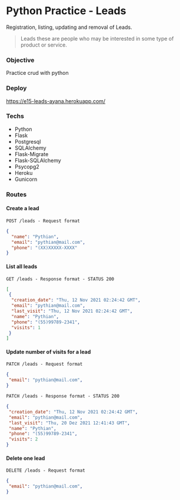 # Python Practice - Leads

Registration, listing, updating and removal of Leads. 

<blockquote> 
  Leads these are people who may be interested in some type of product or service. 
</blockquote>

### Objective

Practice crud with python

### Deploy

https://e15-leads-ayana.herokuapp.com/

### Techs
	
- Python
- Flask
- Postgresql
- SQLAlchemy
- Flask-Migrate
- Flask-SQLAlchemy
- Psycopg2
- Heroku 
- Gunicorn

### Routes

#### Create a lead

`POST /leads - Request format`
```json
{
  "name": "Pythian",   
  "email": "pythian@mail.com",
  "phone": "(XX)XXXXX-XXXX"
}
```

#### List all leads

`GET /leads - Response format - STATUS 200`
```json
[
 {
  "creation_date": "Thu, 12 Nov 2021 02:24:42 GMT",
  "email": "pythian@mail.com",
  "last_visit": "Thu, 12 Nov 2021 02:24:42 GMT",
  "name": "Pythian",
  "phone": "(55)99789-2341",
  "visits": 1
 }
]
```

#### Update number of visits for a lead 

`PATCH /leads - Request format`
```json
{
 "email": "pythian@mail.com",
}
```

`PATCH /leads - Response format - STATUS 200`
```json
{
 "creation_date": "Thu, 12 Nov 2021 02:24:42 GMT",
 "email": "pythian@mail.com",
 "last_visit": "Thu, 20 Dez 2021 12:41:43 GMT",
 "name": "Pythian",
 "phone": "(55)99789-2341",
 "visits": 2
}
```

#### Delete one lead

`DELETE /leads - Request format`
```json
{
 "email": "pythian@mail.com",
}
```
